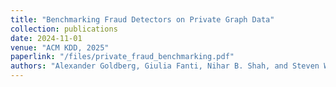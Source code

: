 ```yaml
---
title: "Benchmarking Fraud Detectors on Private Graph Data"
collection: publications
date: 2024-11-01
venue: "ACM KDD, 2025"
paperlink: "/files/private_fraud_benchmarking.pdf"
authors: "Alexander Goldberg, Giulia Fanti, Nihar B. Shah, and Steven Wu"
---
```



